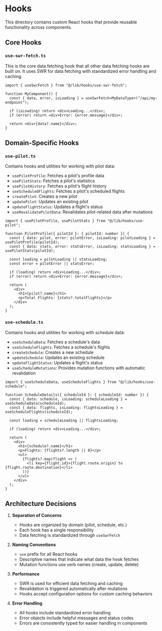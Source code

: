 # Hooks

This directory contains custom React hooks that provide reusable functionality across components.

## Core Hooks

### `use-swr-fetch.ts`

This is the core data fetching hook that all other data fetching hooks are built on. It uses SWR for data fetching with standardized error handling and caching.

```tsx
import { useSwrFetch } from "@/lib/hooks/use-swr-fetch";

function MyComponent() {
  const { data, error, isLoading } = useSwrFetch<MyDataType>("/api/my-endpoint");
  
  if (isLoading) return <div>Loading...</div>;
  if (error) return <div>Error: {error.message}</div>;
  
  return <div>{data?.name}</div>;
}
```

## Domain-Specific Hooks

### `use-pilot.ts`

Contains hooks and utilities for working with pilot data:

- `usePilotProfile`: Fetches a pilot's profile data
- `usePilotStats`: Fetches a pilot's statistics
- `usePilotHistory`: Fetches a pilot's flight history
- `useScheduledFlights`: Fetches a pilot's scheduled flights
- `createPilot`: Creates a new pilot
- `updatePilot`: Updates an existing pilot
- `updateFlightStatus`: Updates a flight's status
- `useRevalidatePilotData`: Revalidates pilot-related data after mutations

```tsx
import { usePilotProfile, usePilotStats } from "@/lib/hooks/use-pilot";

function PilotProfile({ pilotId }: { pilotId: number }) {
  const { data: pilot, error: pilotError, isLoading: pilotLoading } = usePilotProfile(pilotId);
  const { data: stats, error: statsError, isLoading: statsLoading } = usePilotStats(pilotId);
  
  const loading = pilotLoading || statsLoading;
  const error = pilotError || statsError;
  
  if (loading) return <div>Loading...</div>;
  if (error) return <div>Error: {error.message}</div>;
  
  return (
    <div>
      <h1>{pilot?.name}</h1>
      <p>Total Flights: {stats?.totalFlights}</p>
    </div>
  );
}
```

### `use-schedule.ts`

Contains hooks and utilities for working with schedule data:

- `useScheduleData`: Fetches a schedule's data
- `useScheduleFlights`: Fetches a schedule's flights
- `createSchedule`: Creates a new schedule
- `updateSchedule`: Updates an existing schedule
- `updateFlightStatus`: Updates a flight's status
- `useScheduleMutations`: Provides mutation functions with automatic revalidation

```tsx
import { useScheduleData, useScheduleFlights } from "@/lib/hooks/use-schedule";

function ScheduleDetails({ scheduleId }: { scheduleId: number }) {
  const { data: schedule, isLoading: scheduleLoading } = useScheduleData(scheduleId);
  const { data: flights, isLoading: flightsLoading } = useScheduleFlights(scheduleId);
  
  const loading = scheduleLoading || flightsLoading;
  
  if (loading) return <div>Loading...</div>;
  
  return (
    <div>
      <h1>{schedule?.name}</h1>
      <p>Flights: {flights?.length || 0}</p>
      <ul>
        {flights?.map(flight => (
          <li key={flight.id}>{flight.route.origin} to {flight.route.destination}</li>
        ))}
      </ul>
    </div>
  );
}
```

## Architecture Decisions

1. **Separation of Concerns**
   - Hooks are organized by domain (pilot, schedule, etc.)
   - Each hook has a single responsibility
   - Data fetching is standardized through `useSwrFetch`

2. **Naming Conventions**
   - `use` prefix for all React hooks
   - Descriptive names that indicate what data the hook fetches
   - Mutation functions use verb names (create, update, delete)

3. **Performance**
   - SWR is used for efficient data fetching and caching
   - Revalidation is triggered automatically after mutations
   - Hooks accept configuration options for custom caching behaviors

4. **Error Handling**
   - All hooks include standardized error handling
   - Error objects include helpful messages and status codes
   - Errors are consistently typed for easier handling in components 